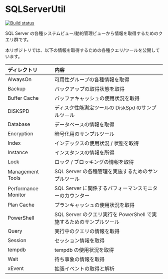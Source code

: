 # SQLServerUtil
[![Build status](https://ci.appveyor.com/api/projects/status/mxr4mrm2jf4nnntr?svg=true)](https://ci.appveyor.com/project/MasayukiOzawa/sqlserverutil)

SQL Server の各種システムビュー/動的管理ビューから情報を取得するためのクエリ群です。

本リポジトリでは、以下の情報を取得するための各種クエリ/ツールを公開しています。

|ディレクトリ|内容|
|:--------|:---|
|AlwaysOn|可用性グループの各種情報を取得|
|Backup|バックアップの取得状態を取得|
|Buffer Cache|バッファキャッシュの使用状況を取得|
|DISKSPD|ディスク性能測定ツールの DiskSpd のサンプルツール|
|Database|データベースの情報を取得|
|Encryption|暗号化用のサンプルツール|
|Index|インデックスの使用状況 / 状態を取得|
|Instance|インスタンスの情報を所得|
|Lock|ロック / ブロッキングの情報を取得|
|Management Tools|SQL Server の各種管理を実施するためのサンプルツール|
|Performance Monitor|SQL Server に関係するパフォーマンスモニターのカウンター|
|Plan Cache|プランキャッシュの使用状況を取得|
|PowerShell|SQL Server のクエリ実行を PowerShell で実施するためのサンプルツール|
|Query|実行中のクエリの情報を取得|
|Session|セッション情報を取得|
|tempdb|tempdb の使用状況を取得|
|Wait|待ち事象の情報を取得|
|xEvent|拡張イベントの取得と解析|